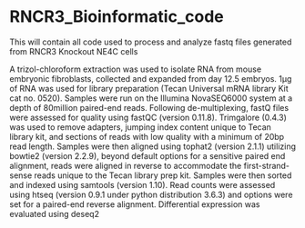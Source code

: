 # RNCR3_Bioinformatic_code
This will contain all code used to process and analyze fastq files generated from RNCR3 Knockout NE4C cells


A trizol-chloroform extraction was used to isolate RNA from mouse embryonic fibroblasts, collected and expanded from day 12.5 embryos. 1µg of RNA was used for library preparation (Tecan Universal mRNA library Kit cat no.  0520). Samples were run on the Illumina NovaSEQ6000 system at a depth of 80million paired-end reads. Following de-multiplexing, fastQ files were assessed for quality using fastQC (version 0.11.8). Trimgalore (0.4.3) was used to remove adapters, jumping index content unique to Tecan library kit, and sections of reads with low quality with a minimum of 20bp read length. Samples were then aligned using tophat2 (version 2.1.1) utilizing bowtie2 (version 2.2.9), beyond default options for a sensitive paired end alignment, reads were aligned in reverse to accommodate the first-strand-sense reads unique to the Tecan library prep kit. Samples were then sorted and indexed using samtools (version 1.10). Read counts were assessed using htseq (version 0.9.1 under python distribution 3.6.3) and options were set for a paired-end reverse alignment. Differential expression was evaluated using deseq2
